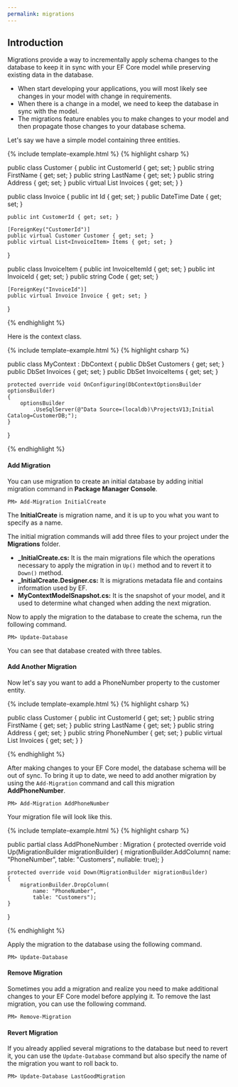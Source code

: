 ```yaml
---
permalink: migrations
---
```


## Introduction

Migrations provide a way to incrementally apply schema changes to the database to keep it in sync with your EF Core model while preserving existing data in the database.

 - When start developing your applications, you will most likely see changes in your model with change in requirements. 
 - When there is a change in a model, we need to keep the database in sync with the model. 
 - The migrations feature enables you to make changes to your model and then propagate those changes to your database schema.

Let's say we have a simple model containing three entities.

{% include template-example.html %} 
{% highlight csharp %}

public class Customer
{
    public int CustomerId { get; set; }
    public string FirstName { get; set; }
    public string LastName { get; set; }
    public string Address { get; set; }
    public virtual List<Invoice> Invoices { get; set; }
}

public class Invoice
{
    public int Id { get; set; }
    public DateTime Date { get; set; }

    public int CustomerId { get; set; }

    [ForeignKey("CustomerId")]
    public virtual Customer Customer { get; set; }
    public virtual List<InvoiceItem> Items { get; set; }
}

public class InvoiceItem
{
    public int InvoiceItemId { get; set; }
    public int InvoiceId { get; set; }
    public string Code { get; set; }

    [ForeignKey("InvoiceId")]
    public virtual Invoice Invoice { get; set; }
}

{% endhighlight %}

Here is the context class.

{% include template-example.html %} 
{% highlight csharp %}

public class MyContext : DbContext
{
    public DbSet<Customer> Customers { get; set; }
    public DbSet<Invoice> Invoices { get; set; }
    public DbSet<InvoiceItem> InvoiceItems { get; set; }

    protected override void OnConfiguring(DbContextOptionsBuilder optionsBuilder)
    {
        optionsBuilder
            .UseSqlServer(@"Data Source=(localdb)\ProjectsV13;Initial Catalog=CustomerDB;");
    }
}

{% endhighlight %}

#### Add Migration

You can use migration to create an initial database by adding initial migration command in **Package Manager Console**.

`PM> Add-Migration InitialCreate`

The **InitialCreate** is migration name, and it is up to you what you want to specify as a name. 

The initial migration commands will add three files to your project under the **Migrations** folder.

 - **_InitialCreate.cs:** It is the main migrations file which the operations necessary to apply the migration in `Up()` method and to revert it to `Down()` method.
 - **_InitialCreate.Designer.cs:** It is migrations metadata file and contains information used by EF.
 - **MyContextModelSnapshot.cs:** It is the snapshot of your model, and it used to determine what changed when adding the next migration.

Now to apply the migration to the database to create the schema, run the following command.

`PM> Update-Database`

You can see that database created with three tables. 

#### Add Another Migration

Now let's say you want to add a PhoneNumber property to the customer entity.

{% include template-example.html %} 
{% highlight csharp %}

public class Customer
{
    public int CustomerId { get; set; }
    public string FirstName { get; set; }
    public string LastName { get; set; }
    public string Address { get; set; }
    public string PhoneNumber { get; set; }
    public virtual List<Invoice> Invoices { get; set; }
}

{% endhighlight %}

After making changes to your EF Core model, the database schema will be out of sync. To bring it up to date, we need to add another migration by using the `Add-Migration` command and call this migration **AddPhoneNumber**. 

`PM> Add-Migration AddPhoneNumber`

Your migration file will look like this.

{% include template-example.html %} 
{% highlight csharp %}

public partial class AddPhoneNumber : Migration
{
    protected override void Up(MigrationBuilder migrationBuilder)
    {
        migrationBuilder.AddColumn<string>(
            name: "PhoneNumber",
            table: "Customers",
            nullable: true);
    }

    protected override void Down(MigrationBuilder migrationBuilder)
    {
        migrationBuilder.DropColumn(
            name: "PhoneNumber",
            table: "Customers");
    }
}

{% endhighlight %}

Apply the migration to the database using the following command.

`PM> Update-Database`

#### Remove Migration

Sometimes you add a migration and realize you need to make additional changes to your EF Core model before applying it. To remove the last migration, you can use the following command.

`PM> Remove-Migration`

#### Revert Migration

If you already applied several migrations to the database but need to revert it, you can use the `Update-Database` command but also specify the name of the migration you want to roll back to.

`PM> Update-Database LastGoodMigration`